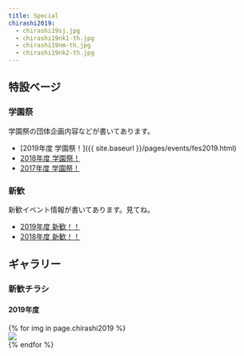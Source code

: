 ```yaml
---
title: Special
chirashi2019:
  - chirashi19sj.jpg
  - chirashi19nk1-th.jpg
  - chirashi19nm-th.jpg
  - chirashi19nk2-th.jpg
---
```




## 特設ベージ

### 学園祭

学園祭の団体企画内容などが書いてあります。

- [2019年度 学園祭！]({{ site.baseurl }}/pages/events/fes2019.html)
- [2018年度 学園祭！](festival2018.html)
- [2017年度 学園祭！](festival2017.html)

### 新歓

新歓イベント情報が書いてあります。見てね。

- [2019年度 新歓！！](shinkan2019.html)
- [2018年度 新歓！！](shinkan2018.html)


## ギャラリー



### 新歓チラシ

#### 2019年度

<div class="gallery">
  {% for img in page.chirashi2019 %}
  <div class="item">
    <a>
      <img src="{{ site.baseurl }}/assets/img/gallery/chirashi2019/{{ img }}">
    </a>
  </div>
  {% endfor %}
</div>

<!-- ![19sj]({{ site.baseurl }}/assets/img/gallery/chirashi2019/chirashi19sj.jpg){:width="200px"}
![19sj]({{ site.baseurl }}/assets\img\gallery\chirashi2019\chirashi19nk1-th.jpg){:width="200px"} -->